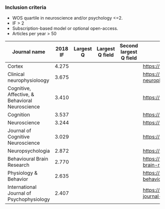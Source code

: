 ### Inclusion criteria
* WOS quartile in neuroscience and/or psychology <=2.  
* IF > 2
* Subscription-based model or optional open-access.
* Articles per year > 50

| Journal name | 2018 IF | Largest Q | Largest Q field | Second largest Q field | Journal website | Publisher | Preprint policy | Articles per year |
|--------------|---------|-----------|-----------------|------------------------|-----------------|-----------|-----------------|-------------------|
| Cortex | 4.275 | | | |https://www.journals.elsevier.com/cortex| Elsevier | | |
| Clinical neurophysioloogy | 3.675 | | | | https://www.journals.elsevier.com/clinical-neurophysiology| Elsevier | | |
| Cognitive, Affective, & Behavioral Neuroscience | 3.410 | | | | https://www.springer.com/journal/13415 | Springer | | |
| Cognition |3.537 | | | |https://www.journals.elsevier.com/cognition | Elsevier | | | 
| Neuroscience | 3.244 | | | | https://www.journals.elsevier.com/neuroscience | Elsevier | | |
| Journal of Cognitive Neuroscience | 3.029 | | | | https://www.mitpressjournals.org/loi/jocn | MIT Press | | |
| Neuropsychologia | 2.872 | | | | https://www.journals.elsevier.com/neuropsychologia | Elsevier | | |
| Behavioural Brain Research | 2.770 | | | | https://www.journals.elsevier.com/behavioural-brain-research | Elsevier | | |
| Physiology & Behavior| 2.635 | | | | https://www.journals.elsevier.com/physiology-and-behavior | Elsevier | | |
| International Journal of Psychophysiology | 2.407 | | | | https://www.journals.elsevier.com/international-journal-of-psychophysiology | Elsevier | | |
